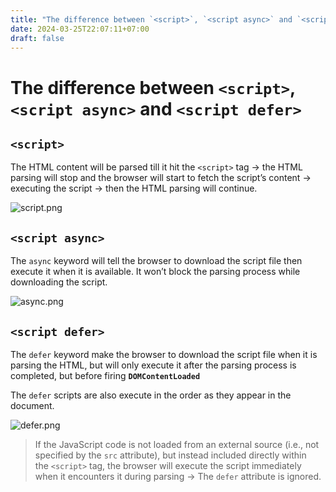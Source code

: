 ```yaml
---
title: "The difference between `<script>`, `<script async>` and `<script defer>'"
date: 2024-03-25T22:07:11+07:00
draft: false
---
```


# The difference between `<script>`, `<script async>` and `<script defer>`

## **`<script>`**

The HTML content will be parsed till it hit the `<script>` tag → the HTML parsing will stop and the browser will start to fetch the script’s content → executing the script → then the HTML parsing will continue.

![script.png](/the-difference-between-script-script-async-and-script-defer/script.png)

## `<script async>`

The `async` keyword will tell the browser to download the script file then execute it when it is available. It won’t block the parsing process while downloading the script.

![async.png](/the-difference-between-script-script-async-and-script-defer/async.png)

## **`<script defer>`**

The `defer` keyword make the browser to download the script file when it is parsing the HTML, but will only execute it after the parsing process is completed, but before firing **`DOMContentLoaded`**

The `defer` scripts are also execute in the order as they appear in the document.

![defer.png](/the-difference-between-script-script-async-and-script-defer/defer.png)

> If the JavaScript code is not loaded from an external source (i.e., not specified by the `src` attribute), but instead included directly within the `<script>` tag, the browser will execute the script immediately when it encounters it during parsing → The `defer` attribute is ignored.
>